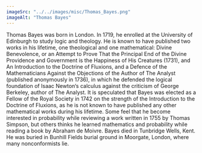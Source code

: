 ```yaml
---
imageSrc: "../../images/misc/Thomas_Bayes.png"
imageAlt: "Thomas Bayes"
---
```


Thomas Bayes was born in London. In 1719, he enrolled at the University of Edinburgh to study logic and theology.
He is known to have published two works in his lifetime, one theological and one mathematical:
Divine Benevolence, or an Attempt to Prove That the Principal End of the Divine Providence and Government is the Happiness of His Creatures (1731), and An Introduction to the Doctrine of Fluxions, and a Defence of the Mathematicians Against the Objections of the Author of The Analyst (published anonymously in 1736), in which he defended the logical foundation of Isaac Newton‘s calculus against the criticism of George Berkeley, author of The Analyst.
It is speculated that Bayes was elected as a Fellow of the Royal Society in 1742 on the strength of the Introduction to the Doctrine of Fluxions, as he is not known to have published any other mathematical works during his lifetime.
Some feel that he become interested in probability while reviewing a work written in 1755 by Thomas Simpson, but others thinks he learned mathematics and probability while reading a book by Abraham de Moivre.
Bayes died in Tunbridge Wells, Kent. He was buried in Bunhill Fields burial ground in Moorgate, London, where many nonconformists lie.